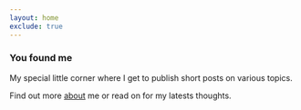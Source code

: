 ```yaml
---
layout: home
exclude: true
---
```


<h3>You found me</h3>

My special little corner where I get to publish short posts on various topics.

Find out more [about](/about) me or read on for my latests thoughts.